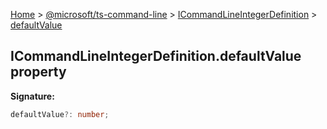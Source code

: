 [Home](./index) &gt; [@microsoft/ts-command-line](./ts-command-line.md) &gt; [ICommandLineIntegerDefinition](./ts-command-line.icommandlineintegerdefinition.md) &gt; [defaultValue](./ts-command-line.icommandlineintegerdefinition.defaultvalue.md)

## ICommandLineIntegerDefinition.defaultValue property


<b>Signature:</b>

```typescript
defaultValue?: number;
```
